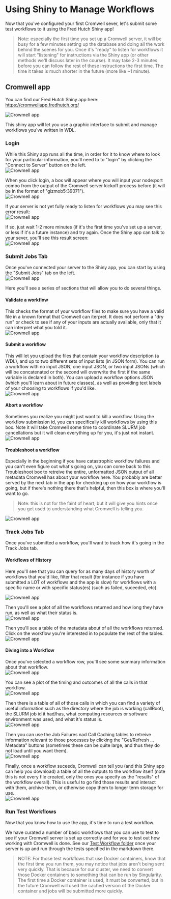 

# Using Shiny to Manage Workflows
Now that you've configured your first Cromwell sever, let's submit some test workflows to it using the Fred Hutch Shiny app! 

> Note: especially the first time you set up a Cromwell server, it will be busy for a few minutes setting up the database and doing all the work behind the scenes for you.  Once it's "ready" to listen for workflows it will start "listening" for instructions via the Shiny app (or other methods we'll discuss later in the course).   It may take 2-3 minutes before you can follow the rest of these instructions the first time. The time it takes is much shorter in the future (more like ~1 minute).


## Cromwell app
You can find our Fred Hutch Shiny app here:  https://cromwellapp.fredhutch.org/

<img src="assets/cromwell/app-front.png" title="The App looks like this." alt="Crowmell app" style="display: block; margin: auto;" />

This shiny app will let you use a graphic interface to submit and manage workflows you've written in WDL.  


### Login
While this Shiny app runs all the time, in order for it to know where to look for your particular information, you'll need to to "login" by clicking the "Connect to Server" button on the left.
<img src="assets/cromwell/connect-to-server.png" title="The App looks like this." alt="Crowmell app" style="display: block; margin: auto;" />

When you click login, a box will appear where you will input your node:port combo from the output of the Cromwell server kickoff process before (it will be in the format of "gizmob5:39071"). 
<img src="assets/cromwell/login-box.png" title="Login box will pop up" alt="Crowmell app" style="display: block; margin: auto;" />

If your server is not yet fully ready to listen for workflows you may see this error result:
<img src="assets/cromwell/invalid-server.png" title="The App can't talk to your server yet, try again in a minute." alt="Crowmell app" style="display: block; margin: auto;" />

If so, just wait 1-2 more minutes (if it's the first time you've set up a server, or less if it's a future instance) and try again.  Once the Shiny app can talk to your sever, you'll see this result screen:
<img src="assets/cromwell/valid-server.png" title="The App can talk to your server!" alt="Crowmell app" style="display: block; margin: auto;" />


### Submit Jobs Tab
Once you've connected your server to the Shiny app, you can start by using the "Submit Jobs" tab on the left.  
<img src="assets/cromwell/cromwell-app.png" title="The submit jobs tab." alt="Crowmell app" style="display: block; margin: auto;" />

Here you'll see a series of sections that will allow you to do several things. 

#### Validate a workflow
This checks the format of your workflow files to make sure you have a valid file in a known format that Cromwell can iterpret.  It does not perform a "dry run" or check to see if any of your inputs are actually available, only that it can interpret what you told it. 
<img src="assets/cromwell/validate.png" title="Validate a workflow" alt="Crowmell app" style="display: block; margin: auto;" />

#### Submit a workflow
This will let you upload the files that contain your workflow description (a WDL), and up to two different sets of input lists (in JSON form).  You can run a workflow with no input JSON, one input JSON, or two input JSONs (which will be concatenated or the second will overwrite the first if the same variable is declared in both).  You can upload a workflow options JSON (which you'll learn about in future classes), as well as providing text labels of your choosing to workflows if you'd like.  
<img src="assets/cromwell/submit.png" title="Submit a workflow" alt="Crowmell app" style="display: block; margin: auto;" />


#### Abort a workflow
Sometimes you realize you might just want to kill a workflow.  Using the workflow submission id, you can specifically kill workflows by using this box.  Note it will take Cromwell some time to coordinate SLURM job cancellations but it will clean everything up for you, it's just not instant. 
<img src="assets/cromwell/abort.png" title="Abort a workflow" alt="Crowmell app" style="display: block; margin: auto;" />

#### Troubleshoot a workflow
Especially in the beginning if you have catastrophic workflow failures and you can't even figure out what's going on, you can come back to this Troubleshoot box to retreive the entire, unformatted JSON output of all metadata Cromwell has about your workflow here.  You probably are better served by the next tab in the app for checking up on how your workflow is going, but if there's nothing there that's helpful, then this box is where you'll want to go.  
> Note: this is not for the faint of heart, but it will give you hints once you get used to understanding what Cromwell is telling you.  
<img src="assets/cromwell/validate.png" title="Troubleshoot a workflow" alt="Crowmell app" style="display: block; margin: auto;" />


### Track Jobs Tab

Once you've submitted a workflow, you'll want to track how it's going in the Track Jobs tab. 

#### Workflows of History
Here you'll see that you can query for as many days of history worth of workflows that you'd like, filter that result (for instance if you have submitted a LOT of workflows and the app is slow) for workflows with a specific name or with specific status(es) (such as failed, suceeded, etc). 

<img src="assets/cromwell/cromwell-app.png" title="Top of the Track Jobs tab" alt="Crowmell app" style="display: block; margin: auto;" />

Then you'll see a plot of all the workflows returned and how long they have run, as well as what their status is. 
<img src="assets/cromwell/workflows-run.png" title="Workflow plot" alt="Crowmell app" style="display: block; margin: auto;" />

Then you'll see a table of the metadata about of all the workflows returned.  Click on the workflow you're interested in to populate the rest of the tables. 
<img src="assets/cromwell/cromwell-overview.png" title="Workflow table" alt="Crowmell app" style="display: block; margin: auto;" />

#### Diving into a Workflow
Once you've selected a workflow row, you'll see some summary information about that workflow.
<img src="assets/cromwell/workflow-overview.png" title="Workflow overview summary" alt="Crowmell app" style="display: block; margin: auto;" />

You can see a plot of the timing and outcomes of all the calls in that workflow.
<img src="assets/cromwell/workflow-calls.png" title="Workflow calls" alt="Crowmell app" style="display: block; margin: auto;" />


Then there is a table of all of those calls in which you can find a variety of useful information such as the directory where the job is working (callRoot), the SLURM job id it had/has, what computing resources or software environment was used, and what it's status is.  
<img src="assets/cromwell/job-list.png" title="Job list" alt="Crowmell app" style="display: block; margin: auto;" />



Then you can use the Job Failures nad Call Caching tables to retreive information relevant to those processes by clicking the "Get/Refresh ... Metadata" buttons (sometimes these can be quite large, and thus they do not load until you want them).   
<img src="assets/cromwell/failures-caching.png" title="Job failures and call caching" alt="Crowmell app" style="display: block; margin: auto;" />



Finally, once a workflow suceeds, Cromwell can tell you (and this Shiny app can help you download) a table of all the outputs to the workflow itself (note this is not every file created, only the ones you specify as the "results" of the workflow overall).  This is useful to go find those results and interact with them, archive them, or otherwise copy them to longer term storage for use.  
<img src="assets/cromwell/workflow-outputs.png" title="Workflow outputs" alt="Crowmell app" style="display: block; margin: auto;" />





### Run Test Workflows
Now that you know how to use the app, it's time to run a test workflow.  

We have curated a number of basic workflows that you can use to test to see if your Cromwell server is set up correctly and for you to test out how working with Cromwell is done. 
See our [Test Workflow folder](https://github.com/FredHutch/diy-cromwell-server/tree/main/testWorkflows) once your server is up and run through the tests specified in the markdown there. 


> NOTE: For those test workflows that use Docker containers, know that the first time you run them, you may notice that jobs aren't being sent very quickly.  That is because for our cluster, we need to convert those Docker containers to something that can be run by Singularity.  The first time a Docker container is used, it must be converted, but in the future Cromwell will used the cached version of the Docker container and jobs will be submitted more quickly. 





